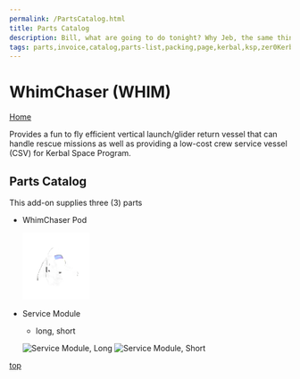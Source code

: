 ```yaml
---
permalink: /PartsCatalog.html
title: Parts Catalog
description: Bill, what are going to do tonight? Why Jeb, the same thing we do every night, Take over the world!
tags: parts,invoice,catalog,parts-list,packing,page,kerbal,ksp,zer0Kerbal,zedK
---
```

<!-- PartsCatalog.md v1.1.4.0
WhimChaser (WHIM)
created: 01 Feb 2022
updated: 15 May 2022 -->

<script src="https://kit.fontawesome.com/0ea5493613.js" crossorigin="anonymous"></script>
<i class="fa-solid fa-explosion fa-beat-fade fa-3x" style="--fa-beat-fade-opacity: 0.1; --fa-beat-fade-scale: 1.25;color: #FF7E03" ></i>

# WhimChaser (WHIM)

[Home](./index.md)

Provides a fun to fly efficient vertical launch/glider return vessel that can handle rescue missions as well as providing a low-cost crew service vessel (CSV) for Kerbal Space Program.

## Parts Catalog

This add-on supplies three (3) parts

* WhimChaser Pod

  <img src="https://raw.githubusercontent.com/zer0Kerbal/WhimChaser/master/docs/thumbs/whim-pod_icon.png" alt="WhimChaser Pod" width="25%" height="25%" />

* Service Module
  * long, short

  <img src="https://raw.githubusercontent.com/zer0Kerbal/WhimChaser/master/docs/thumbs/whim-serv-long_icon" alt="Service Module, Long" width="25%" height="25%" /> <img src="https://raw.githubusercontent.com/zer0Kerbal/WhimChaser/master/docs/thumbs/whim-serv-short_icon" alt="Service Module, Short" width="25%" height="25%" />

[top](#parts-catalog)

<!-- this file CC BY-ND 4.0 by zer0Kerbal -->